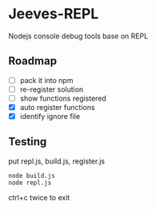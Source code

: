 # Jeeves-REPL
Nodejs console debug tools base on REPL

## Roadmap
- [ ] pack it into npm
- [ ] re-register solution
- [ ] show functions registered
- [x] auto register functions
- [x] identify ignore file

## Testing
put repl.js, build.js, register.js
```
node build.js
node repl.js
```

ctrl+c twice to exit
